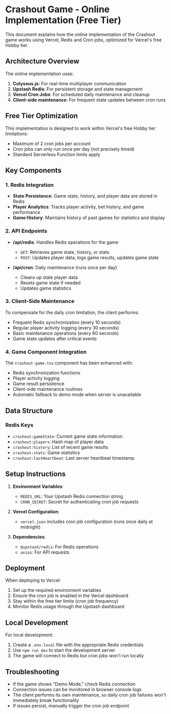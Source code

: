 # Crashout Game - Online Implementation (Free Tier)

This document explains how the online implementation of the Crashout game works using Vercel, Redis and Cron jobs, optimized for Vercel's free Hobby tier.

## Architecture Overview

The online implementation uses:

1. **Colyseus.js**: For real-time multiplayer communication
2. **Upstash Redis**: For persistent storage and state management
3. **Vercel Cron Jobs**: For scheduled daily maintenance and cleanup
4. **Client-side maintenance**: For frequent state updates between cron runs

## Free Tier Optimization

This implementation is designed to work within Vercel's free Hobby tier limitations:
- Maximum of 2 cron jobs per account
- Cron jobs can only run once per day (not precisely timed)
- Standard Serverless Function limits apply

## Key Components

### 1. Redis Integration

- **State Persistence**: Game state, history, and player data are stored in Redis
- **Player Analytics**: Tracks player activity, bet history, and game performance
- **Game History**: Maintains history of past games for statistics and display

### 2. API Endpoints

- **/api/redis**: Handles Redis operations for the game
  - `GET`: Retrieves game state, history, or stats
  - `POST`: Updates player data, logs game results, updates game state
  
- **/api/cron**: Daily maintenance (runs once per day)
  - Cleans up stale player data
  - Resets game state if needed
  - Updates game statistics
  
### 3. Client-Side Maintenance

To compensate for the daily cron limitation, the client performs:
- Frequent Redis synchronization (every 10 seconds)
- Regular player activity logging (every 30 seconds)
- Basic maintenance operations (every 60 seconds)
- Game state updates after critical events

### 4. Game Component Integration

The `crashout-game.tsx` component has been enhanced with:

- Redis synchronization functions
- Player activity logging
- Game result persistence
- Client-side maintenance routines
- Automatic fallback to demo mode when server is unavailable

## Data Structure

### Redis Keys

- `crashout:gameState`: Current game state information
- `crashout:players`: Hash map of player data
- `crashout:history`: List of recent game results
- `crashout:stats`: Game statistics
- `crashout:lastHeartbeat`: Last server heartbeat timestamp

## Setup Instructions

1. **Environment Variables**:
   - `REDIS_URL`: Your Upstash Redis connection string
   - `CRON_SECRET`: Secret for authenticating cron job requests

2. **Vercel Configuration**:
   - `vercel.json` includes cron job configuration (runs once daily at midnight)

3. **Dependencies**:
   - `@upstash/redis`: For Redis operations
   - `axios`: For API requests

## Deployment

When deploying to Vercel:

1. Set up the required environment variables
2. Ensure the cron job is enabled in the Vercel dashboard
3. Stay within the free tier limits (cron job frequency)
4. Monitor Redis usage through the Upstash dashboard

## Local Development

For local development:

1. Create a `.env.local` file with the appropriate Redis credentials
2. Use `npm run dev` to start the development server
3. The game will connect to Redis but cron jobs won't run locally

## Troubleshooting

- If the game shows "Demo Mode," check Redis connection
- Connection issues can be monitored in browser console logs
- The client performs its own maintenance, so daily cron job failures won't immediately break functionality
- If issues persist, manually trigger the cron job endpoint 